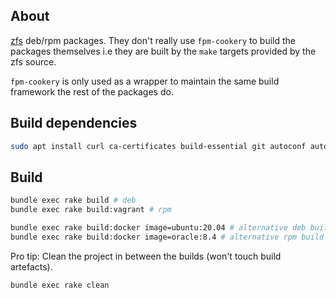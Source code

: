 ## About

[zfs](https://github.com/openzfs/zfs/) deb/rpm packages. They don't really use `fpm-cookery` to build the packages themselves i.e they are built by the `make` targets provided by the zfs source.

`fpm-cookery` is only used as a wrapper to maintain the same build framework the rest of the packages do.

## Build dependencies

```bash
sudo apt install curl ca-certificates build-essential git autoconf automake libtool gawk alien fakeroot dkms rpm python3 python3-setuptools python3-cffi python3-distlib python3-packaging linux-headers-virtual libblkid-dev uuid-dev libudev-dev libssl-dev zlib1g-dev libaio-dev libattr1-dev libelf-dev python3-dev libffi-dev
```

## Build

```bash
bundle exec rake build # deb
bundle exec rake build:vagrant # rpm

bundle exec rake build:docker image=ubuntu:20.04 # alternative deb build - e.g on WSL2
bundle exec rake build:docker image=oracle:8.4 # alternative rpm build - e.g on WSL2
```

Pro tip: Clean the project in between the builds (won't touch build artefacts).

```bash
bundle exec rake clean
```
